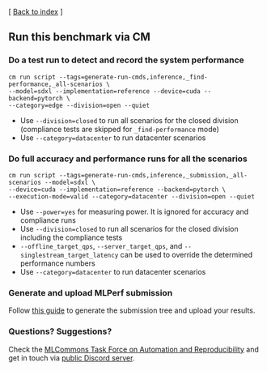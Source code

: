 [ [Back to index](README.md) ]


## Run this benchmark via CM


### Do a test run to detect and record the system performance

```
cm run script --tags=generate-run-cmds,inference,_find-performance,_all-scenarios \
--model=sdxl --implementation=reference --device=cuda --backend=pytorch \
--category=edge --division=open --quiet 
```
* Use `--division=closed` to run all scenarios for the closed division (compliance tests are skipped for `_find-performance` mode)
* Use `--category=datacenter` to run datacenter scenarios



### Do full accuracy and performance runs for all the scenarios

```
cm run script --tags=generate-run-cmds,inference,_submission,_all-scenarios --model=sdxl \
--device=cuda --implementation=reference --backend=pytorch \
--execution-mode=valid --category=datacenter --division=open --quiet
```

* Use `--power=yes` for measuring power. It is ignored for accuracy and compliance runs
* Use `--division=closed` to run all scenarios for the closed division including the compliance tests
* `--offline_target_qps`, `--server_target_qps`, and `--singlestream_target_latency` can be used to override the determined performance numbers
* Use `--category=datacenter` to run datacenter scenarios

### Generate and upload MLPerf submission

Follow [this guide](../Submission.md) to generate the submission tree and upload your results.


### Questions? Suggestions?

Check the [MLCommons Task Force on Automation and Reproducibility](../../../taskforce.md) 
and get in touch via [public Discord server](https://discord.gg/JjWNWXKxwT).
